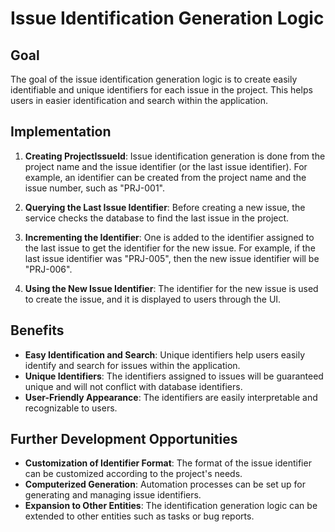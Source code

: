 ﻿# Issue Identification Generation Logic

## Goal

The goal of the issue identification generation logic is to create easily identifiable and unique identifiers for each issue in the project. This helps users in easier identification and search within the application.

## Implementation

1. **Creating ProjectIssueId**: Issue identification generation is done from the project name and the issue identifier (or the last issue identifier). For example, an identifier can be created from the project name and the issue number, such as "PRJ-001".

2. **Querying the Last Issue Identifier**: Before creating a new issue, the service checks the database to find the last issue in the project.

3. **Incrementing the Identifier**: One is added to the identifier assigned to the last issue to get the identifier for the new issue. For example, if the last issue identifier was "PRJ-005", then the new issue identifier will be "PRJ-006".

4. **Using the New Issue Identifier**: The identifier for the new issue is used to create the issue, and it is displayed to users through the UI.

## Benefits

- **Easy Identification and Search**: Unique identifiers help users easily identify and search for issues within the application.
- **Unique Identifiers**: The identifiers assigned to issues will be guaranteed unique and will not conflict with database identifiers.
- **User-Friendly Appearance**: The identifiers are easily interpretable and recognizable to users.

## Further Development Opportunities

- **Customization of Identifier Format**: The format of the issue identifier can be customized according to the project's needs.
- **Computerized Generation**: Automation processes can be set up for generating and managing issue identifiers.
- **Expansion to Other Entities**: The identification generation logic can be extended to other entities such as tasks or bug reports.

